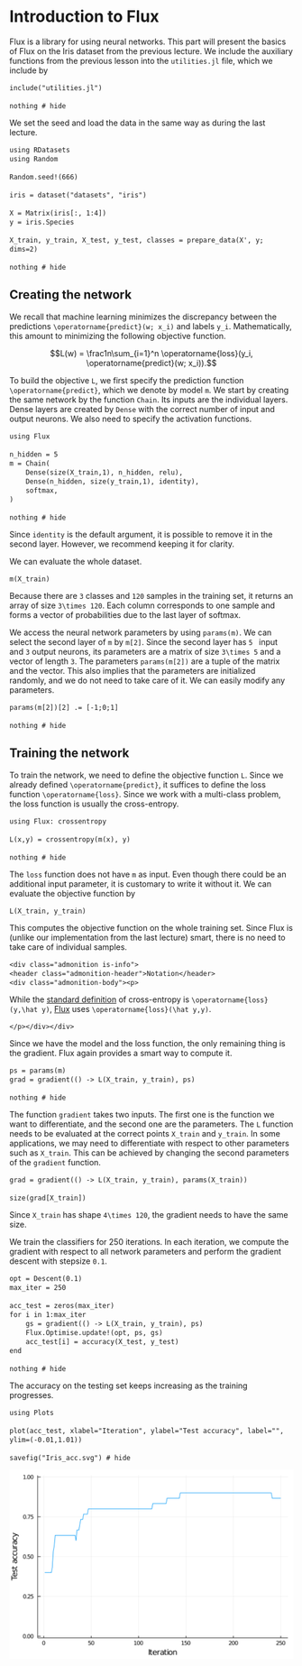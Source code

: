# Introduction to Flux

Flux is a library for using neural networks. This part will present the basics of Flux on the Iris dataset from the previous lecture. We include the auxiliary functions from the previous lesson into the `utilities.jl` file, which we include by

```@example iris
include("utilities.jl")

nothing # hide
```

We set the seed and load the data in the same way as during the last lecture.

```@example iris
using RDatasets
using Random

Random.seed!(666)

iris = dataset("datasets", "iris")

X = Matrix(iris[:, 1:4])
y = iris.Species

X_train, y_train, X_test, y_test, classes = prepare_data(X', y; dims=2)

nothing # hide
```

## Creating the network

We recall that machine learning minimizes the discrepancy between the predictions ``\operatorname{predict}(w; x_i)`` and labels ``y_i``. Mathematically, this amount to minimizing the following objective function.  

```math
L(w) = \frac1n\sum_{i=1}^n \operatorname{loss}(y_i, \operatorname{predict}(w; x_i)).
```

To build the objective ``L``, we first specify the prediction function ``\operatorname{predict}``, which we denote by model `m`.  We start by creating the same network by the function `Chain`. Its inputs are the individual layers. Dense layers are created by `Dense` with the correct number of input and output neurons. We also need to specify the activation functions.

```@example iris
using Flux

n_hidden = 5
m = Chain(
    Dense(size(X_train,1), n_hidden, relu),
    Dense(n_hidden, size(y_train,1), identity),
    softmax,
)

nothing # hide
```

Since `identity` is the default argument, it is possible to remove it in the second layer. However, we recommend keeping it for clarity.

We can evaluate the whole dataset.

```@example iris
m(X_train)
```

Because there are ``3`` classes and ``120`` samples in the training set, it returns an array of size ``3\times 120``. Each column corresponds to one sample and forms a vector of probabilities due to the last layer of softmax.

We access the neural network parameters by using `params(m)`. We can select the second layer of `m` by `m[2]`. Since the second layer has ``5 `` input and ``3`` output neurons, its parameters are a matrix of size ``3\times 5`` and a vector of length ``3``. The parameters `params(m[2])` are a tuple of the matrix and the vector. This also implies that the parameters are initialized randomly, and we do not need to take care of it. We can easily modify any parameters.

```@example iris
params(m[2])[2] .= [-1;0;1]

nothing # hide
```





## Training the network

To train the network, we need to define the objective function ``L``. Since we already defined ``\operatorname{predict}``, it suffices to define the loss function ``\operatorname{loss}``. Since we work with a multi-class problem, the loss function is usually the cross-entropy.

```@example iris
using Flux: crossentropy

L(x,y) = crossentropy(m(x), y)

nothing # hide
```

The `loss` function does not have `m` as input. Even though there could be an additional input parameter, it is customary to write it without it. We can evaluate the objective function by

```@example iris
L(X_train, y_train)
```

This computes the objective function on the whole training set. Since Flux is (unlike our implementation from the last lecture) smart, there is no need to take care of individual samples.

```@raw html
<div class="admonition is-info">
<header class="admonition-header">Notation</header>
<div class="admonition-body"><p>
```
While the [standard definition](https://en.wikipedia.org/wiki/Cross_entropy) of cross-entropy is ``\operatorname{loss}(y,\hat y)``, [Flux](https://fluxml.ai/Flux.jl/stable/models/losses/) uses ``\operatorname{loss}(\hat y,y)``.
```@raw html
</p></div></div>
```

Since we have the model and the loss function, the only remaining thing is the gradient. Flux again provides a smart way to compute it.

```@example iris
ps = params(m)
grad = gradient(() -> L(X_train, y_train), ps)

nothing # hide
```

The function `gradient` takes two inputs. The first one is the function we want to differentiate, and the second one are the parameters. The `L` function needs to be evaluated at the correct points `X_train` and `y_train`. In some applications, we may need to differentiate with respect to other parameters such as `X_train`. This can be achieved by changing the second parameters of the `gradient` function.

```@example iris
grad = gradient(() -> L(X_train, y_train), params(X_train))

size(grad[X_train])
```

Since `X_train` has shape ``4\times 120``, the gradient needs to have the same size.

We train the classifiers for 250 iterations. In each iteration, we compute the gradient with respect to all network parameters and perform the gradient descent with stepsize ``0.1``.

```@example iris
opt = Descent(0.1)
max_iter = 250

acc_test = zeros(max_iter)
for i in 1:max_iter
    gs = gradient(() -> L(X_train, y_train), ps)
    Flux.Optimise.update!(opt, ps, gs)
    acc_test[i] = accuracy(X_test, y_test)
end

nothing # hide
```

The accuracy on the testing set keeps increasing as the training progresses.

```@example iris
using Plots

plot(acc_test, xlabel="Iteration", ylabel="Test accuracy", label="", ylim=(-0.01,1.01))

savefig("Iris_acc.svg") # hide
```

![](Iris_acc.svg)
